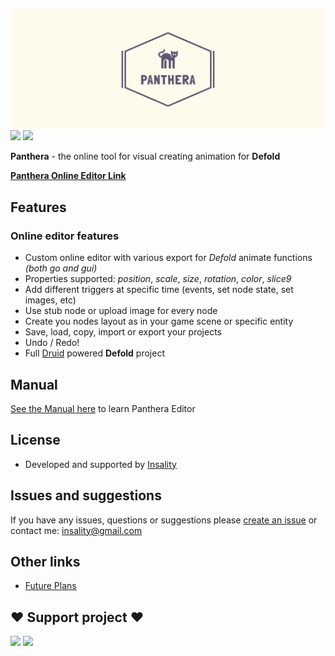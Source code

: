 
[![](media/panthera_logo.png)](https://insality.github.io/panthera-editor/editor)
[![](https://img.shields.io/static/v1?label=Sponsor&message=%E2%9D%A4&logo=GitHub&color=%23fe8e86&style=for-the-badge&logoWidth=20&labelColor=gray&logoColor=fe8e86)](https://github.com/sponsors/insality) [![](https://img.shields.io/static/v1?label=Buy%20me%20a%20coffee&message=%E2%9D%A4&logo=kofi&color=%239cf&logoColor=9cf&style=for-the-badge&logoWidth=20&labelColor=gray)](https://ko-fi.com/insality)

**Panthera** - the online tool for visual creating animation for **Defold**

[**Panthera Online Editor Link**](https://insality.github.io/panthera-editor/editor)

## Features

### Online editor features
- Custom online editor with various export for _Defold_ animate functions _(both go and gui)_
- Properties supported: _position_, _scale_, _size_, _rotation_, _color_, _slice9_
- Add different triggers at specific time (events, set node state, set images, etc)
- Use stub node or upload image for every node
- Create you nodes layout as in your game scene or specific entity
- Save, load, copy, import or export your projects
- Undo / Redo!
- Full [Druid](https://github.com/Insality/druid/) powered **Defold** project


## Manual

[See the Manual here](docs/Manual.md) to learn Panthera Editor


## License

- Developed and supported by [Insality](https://github.com/Insality)


## Issues and suggestions

If you have any issues, questions or suggestions please [create an issue](https://github.com/Insality/panthera-editor/issues) or contact me: [insality@gmail.com](mailto:insality@gmail.com)


## Other links

- [Future Plans](docs/Plans.md)


## ❤️ Support project ❤️

[![](https://img.shields.io/static/v1?label=Sponsor&message=%E2%9D%A4&logo=GitHub&color=%23fe8e86&style=for-the-badge&logoWidth=20&labelColor=gray&logoColor=fe8e86)](https://github.com/sponsors/insality) [![](https://img.shields.io/static/v1?label=Buy%20me%20a%20coffee&message=%E2%9D%A4&logo=kofi&color=%239cf&logoColor=9cf&style=for-the-badge&logoWidth=20&labelColor=gray)](https://ko-fi.com/insality)
